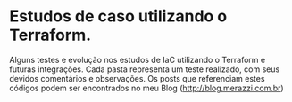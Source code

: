 # Estudos de caso utilizando o Terraform.

Alguns testes e evolução nos estudos de IaC utilizando o Terraform e futuras integrações.
Cada pasta representa um teste realizado, com seus devidos comentários e observações.
Os posts que referenciam estes códigos podem ser encontrados no meu Blog (http://blog.merazzi.com.br)


